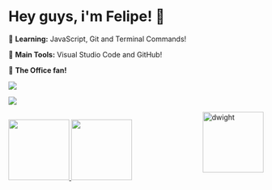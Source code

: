 # Hey guys, i'm Felipe! :rocket:

🌱 **Learning:** JavaScript, Git and Terminal Commands!

🎒 **Main Tools:** Visual Studio Code and GitHub!

:movie_camera: **The Office fan!**
  
<div> 
 <a href="https://instagram.com/felipesoarws" target="_blank"><img src="https://img.shields.io/badge/-Instagram-%23E4405F?style=for-the-badge&logo=instagram&logoColor=white" target="_blank"></a>
  
  <a href="https://instagram.com/felipesoarws" target="_blank"><img src="https://img.shields.io/badge/-Linkedin-%23E4405F?style=for-the-badge&logo=linkedin&logoColor=white" target="_blank"></a>


  <img align="right" height="120" width="120" alt="dwight" src="https://i.gifer.com/origin/fc/fc058c9918d9da1ddf986d01ec3ef3d6_w200.gif">

</div>


  ##
 
 <div>
  <a href="https://github.com/felipesoarws">
  <img height="120em" src="https://github-readme-stats.vercel.app/api?username=felipesoarws&show_icons=true&theme=dark&include_all_commits=true&count_private=true"/>
  <img height="120em" src="https://github-readme-stats.vercel.app/api/top-langs/?username=felipesoarws&layout=compact&langs_count=7&theme=dark"/>
</div>



